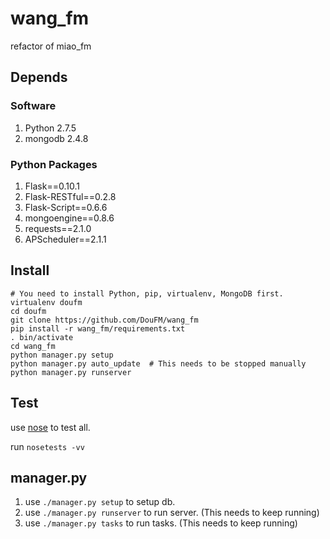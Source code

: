 # wang_fm

refactor of miao_fm

## Depends

### Software
1. Python 2.7.5
2. mongodb 2.4.8

### Python Packages
1. Flask==0.10.1
2. Flask-RESTful==0.2.8
3. Flask-Script==0.6.6
4. mongoengine==0.8.6
5. requests==2.1.0
6. APScheduler==2.1.1

## Install
	# You need to install Python, pip, virtualenv, MongoDB first.
	virtualenv doufm
	cd doufm
	git clone https://github.com/DouFM/wang_fm
	pip install -r wang_fm/requirements.txt
	. bin/activate
	cd wang_fm
	python manager.py setup
	python manager.py auto_update  # This needs to be stopped manually
	python manager.py runserver

## Test
use [nose](https://nose.readthedocs.org/en/latest/) to test all.

run `nosetests -vv`

## manager.py

1. use `./manager.py setup` to setup db.
2. use `./manager.py runserver` to run server. (This needs to keep running)
3. use `./manager.py tasks` to run tasks. (This needs to keep running)
